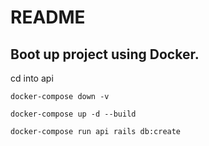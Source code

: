 # README

## Boot up project using Docker.

cd into api

```
docker-compose down -v
```

```
docker-compose up -d --build
```

```
docker-compose run api rails db:create
```

